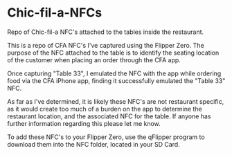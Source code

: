 # Chic-fil-a-NFCs
Repo of Chic-fil-a NFC's attached to the tables inside the restaurant.

This is a repo of CFA NFC's I've captured using the Flipper Zero. The purpose of the NFC attached to the table is to identify the seating location of the customer when placing an order through the CFA app. 

Once capturing "Table 33", I emulated the NFC with the app while ordering food via the CFA iPhone app, finding it successfully emulated the "Table 33" NFC. 

As far as I've determined, it is likely these NFC's are not restaurant specific, as it would create too much of a burden on the app to determine the restaurant location, and the associated NFC for the table. If anyone has further information regarding this please let me know. 

To add these NFC's to your Flipper Zero, use the qFlipper program to download them into the NFC folder, located in your SD Card. 
